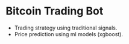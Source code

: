 # Bitcoin Trading Bot

* Trading strategy using traditional signals.
* Price prediction using ml models (xgboost).
